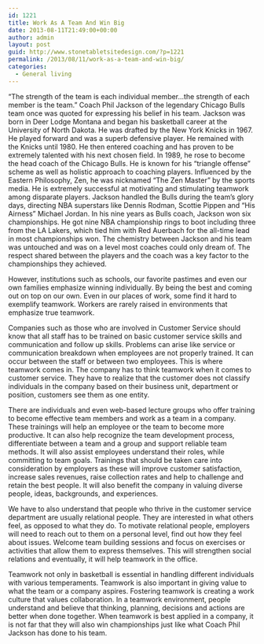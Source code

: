 ```yaml
---
id: 1221
title: Work As A Team And Win Big
date: 2013-08-11T21:49:00+00:00
author: admin
layout: post
guid: http://www.stonetabletsitedesign.com/?p=1221
permalink: /2013/08/11/work-as-a-team-and-win-big/
categories:
  - General living
---
```

“The strength of the team is each individual member&#8230;the strength of each member is the team.” Coach Phil Jackson of the legendary Chicago Bulls team once was quoted for expressing his belief in his team. Jackson was born in Deer Lodge Montana and began his basketball career at the University of North Dakota. He was drafted by the New York Knicks in 1967. He played forward and was a superb defensive player. He remained with the Knicks until 1980. He then entered coaching and has proven to be extremely talented with his next chosen field. In 1989, he rose to become the head coach of the Chicago Bulls. He is known for his “triangle offense” scheme as well as holistic approach to coaching players. Influenced by the Eastern Philosophy, Zen, he was nicknamed “The Zen Master” by the sports media. He is extremely successful at motivating and stimulating teamwork among disparate players. Jackson handled the Bulls during the team&#8217;s glory days, directing NBA superstars like Dennis Rodman, Scottie Pippen and “His Airness” Michael Jordan. In his nine years as Bulls coach, Jackson won six championships. He got nine NBA championship rings to boot including three from the LA Lakers, which tied him with Red Auerbach for the all-time lead in most championships won. The chemistry between Jackson and his team was untouched and was on a level most coaches could only dream of. The respect shared between the players and the coach was a key factor to the championships they achieved.

However, institutions such as schools, our favorite pastimes and even our own families emphasize winning individually. By being the best and coming out on top on our own. Even in our places of work, some find it hard to exemplify teamwork. Workers are rarely raised in environments that emphasize true teamwork.

Companies such as those who are involved in Customer Service should know that all staff has to be trained on basic customer service skills and communication and follow up skills. Problems can arise like service or communication breakdown when employees are not properly trained. It can occur between the staff or between two employees. This is where teamwork comes in. The company has to think teamwork when it comes to customer service. They have to realize that the customer does not classify individuals in the company based on their business unit, department or position, customers see them as one entity.

There are individuals and even web-based lecture groups who offer training to become effective team members and work as a team in a company. These trainings will help an employee or the team to become more productive. It can also help recognize the team development process, differentiate between a team and a group and support reliable team methods. It will also assist employees understand their roles, while committing to team goals. Trainings that should be taken care into consideration by employers as these will improve customer satisfaction, increase sales revenues, raise collection rates and help to challenge and retain the best people. It will also benefit the company in valuing diverse people, ideas, backgrounds, and experiences.

We have to also understand that people who thrive in the customer service department are usually relational people. They are interested in what others feel, as opposed to what they do. To motivate relational people, employers will need to reach out to them on a personal level, find out how they feel about issues. Welcome team building sessions and focus on exercises or activities that allow them to express themselves. This will strengthen social relations and eventually, it will help teamwork in the office.

Teamwork not only in basketball is essential in handling different individuals with various temperaments. Teamwork is also important in giving value to what the team or a company aspires. Fostering teamwork is creating a work culture that values collaboration. In a teamwork environment, people understand and believe that thinking, planning, decisions and actions are better when done together. When teamwork is best applied in a company, it is not far that they will also win championships just like what Coach Phil Jackson has done to his team.